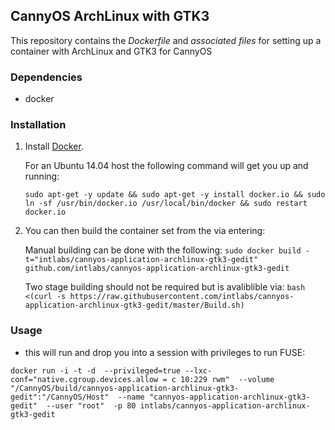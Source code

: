 ## CannyOS ArchLinux with GTK3


This repository contains the *Dockerfile* and *associated files* for setting up a container with ArchLinux and GTK3 for CannyOS

### Dependencies

* docker


### Installation

1. Install [Docker](https://www.docker.io/).

	For an Ubuntu 14.04 host the following command will get you up and running:

	`sudo apt-get -y update && sudo apt-get -y install docker.io && sudo ln -sf /usr/bin/docker.io /usr/local/bin/docker && sudo restart docker.io`

2. You can then build the container set from the via entering:

	Manual building can be done with the following:
	`sudo docker build -t="intlabs/cannyos-application-archlinux-gtk3-gedit" github.com/intlabs/cannyos-application-archlinux-gtk3-gedit`

	Two stage building should not be required but is avaliblible via:
	`bash <(curl -s https://raw.githubusercontent.com/intlabs/cannyos-application-archlinux-gtk3-gedit/master/Build.sh)`

	
### Usage

* this will run and drop you into a session with privileges to run FUSE:

`docker run -i -t -d  --privileged=true --lxc-conf="native.cgroup.devices.allow = c 10:229 rwm"  --volume "/CannyOS/build/cannyos-application-archlinux-gtk3-gedit":"/CannyOS/Host"  --name "cannyos-application-archlinux-gtk3-gedit"  --user "root"  -p 80 intlabs/cannyos-application-archlinux-gtk3-gedit`
